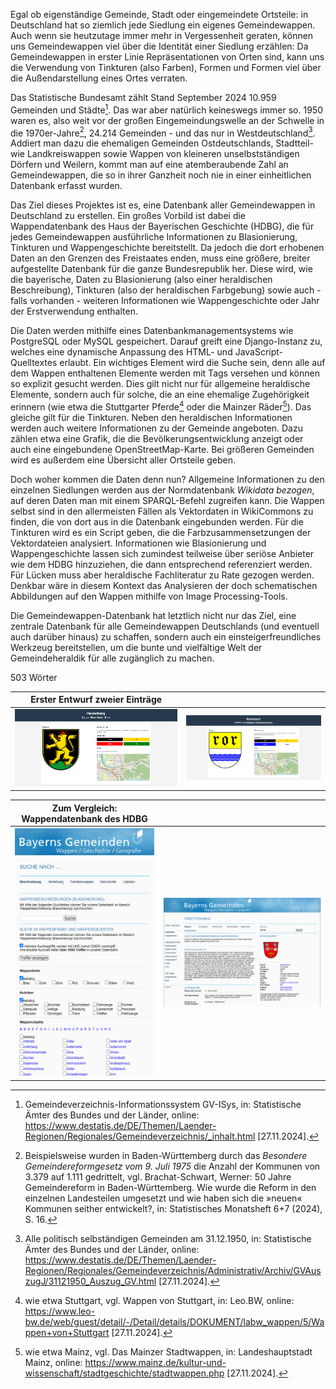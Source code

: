 Egal ob eigenständige Gemeinde, Stadt oder eingemeindete Ortsteile: in Deutschland hat so ziemlich jede Siedlung ein eigenes Gemeindewappen. Auch wenn sie heutzutage immer mehr in Vergessenheit geraten, können uns Gemeindewappen viel über die Identität einer Siedlung erzählen: Da Gemeindewappen in erster Linie Repräsentationen von Orten sind, kann uns die Verwendung von Tinkturen (also Farben), Formen und Formen viel über die Außendarstellung eines Ortes verraten. 

Das Statistische Bundesamt zählt Stand September 2024 10.959 Gemeinden und Städte[^1]. Das war aber natürlich keineswegs immer so. 1950 waren es, also weit vor der großen Eingemeindungswelle an der Schwelle in die 1970er-Jahre[^2], 24.214 Gemeinden - und das nur in Westdeutschland[^3]. Addiert man dazu die ehemaligen Gemeinden Ostdeutschlands, Stadtteil- wie Landkreiswappen sowie Wappen von kleineren unselbstständigen Dörfern und Weilern, kommt man auf eine atemberaubende Zahl an Gemeindewappen, die so in ihrer Ganzheit noch nie in einer einheitlichen Datenbank erfasst wurden. 

Das Ziel dieses Projektes ist es, eine Datenbank aller Gemeindewappen in Deutschland zu erstellen. Ein großes Vorbild ist dabei die Wappendatenbank des Haus der Bayerischen Geschichte (HDBG), die für jedes Gemeindewappen ausführliche Informationen zu Blasionierung, Tinkturen und Wappengeschichte bereitstellt. Da jedoch die dort erhobenen Daten an den Grenzen des Freistaates enden, muss eine größere, breiter aufgestellte Datenbank für die ganze Bundesrepublik her. Diese wird, wie die bayerische, Daten zu Blasionierung (also einer heraldischen Beschreibung), Tinkturen (also der heraldischen Farbgebung) sowie auch - falls vorhanden - weiteren Informationen wie Wappengeschichte oder Jahr der Erstverwendung enthalten.

Die Daten werden mithilfe eines Datenbankmanagementsystems wie PostgreSQL oder MySQL gespeichert. Darauf greift eine Django-Instanz zu, welches eine dynamische Anpassung des HTML- und JavaScript-Quelltextes erlaubt. Ein wichtiges Element wird die Suche sein, denn alle auf dem Wappen enthaltenen Elemente werden mit Tags versehen und können so explizit gesucht werden. Dies gilt nicht nur für allgemeine heraldische Elemente, sondern auch für solche, die an eine ehemalige Zugehörigkeit erinnern (wie etwa die Stuttgarter Pferde[^4] oder die Mainzer Räder[^5]). Das gleiche gilt für die Tinkturen. Neben den heraldischen Informationen werden auch weitere Informationen zu der Gemeinde angeboten. Dazu zählen etwa eine Grafik, die die Bevölkerungsentwicklung anzeigt oder auch eine eingebundene OpenStreetMap-Karte. Bei größeren Gemeinden wird es außerdem eine Übersicht aller Ortsteile geben.

Doch woher kommen die Daten denn nun? Allgemeine Informationen zu den einzelnen Siedlungen werden aus der Normdatenbank *Wikidata bezogen*, auf deren Daten man mit einem SPARQL-Befehl zugreifen kann. Die Wappen selbst sind in den allermeisten Fällen als Vektordaten in WikiCommons zu finden, die von dort aus in die Datenbank eingebunden werden. Für die Tinkturen wird es ein Script geben, die die Farbzusammensetzungen der Vektordateien analysiert. Informationen wie Blasionierung und Wappengeschichte lassen sich zumindest teilweise über seriöse Anbieter wie dem HDBG hinzuziehen, die dann entsprechend referenziert werden. Für Lücken muss aber heraldische Fachliteratur zu Rate gezogen werden. Denkbar wäre in diesem Kontext das Analysieren der doch schematischen Abbildungen auf den Wappen mithilfe von Image Processing-Tools. 

Die Gemeindewappen-Datenbank hat letztlich nicht nur das Ziel, eine zentrale Datenbank für alle Gemeindewappen Deutschlands (und eventuell auch darüber hinaus) zu schaffen, sondern auch ein einsteigerfreundliches Werkzeug bereitstellen, um die bunte und vielfältige Welt der Gemeindeheraldik für alle zugänglich zu machen.

503 Wörter


|Erster Entwurf zweier Einträge||
|-|-|
|![](screenshots/screenshots_website_v1_1.png)|![](screenshots/screenshots_website_v1_2.png)|



|Zum Vergleich: Wappendatenbank des HDBG||
|-|-|
|![](screenshots\screenshot_bg1.png)|![](screenshots\screenshot_bg2.png)|



[^1]: Gemeindeverzeichnis-Informationssystem GV-ISys, in: Statistische Ämter des Bundes und der Länder, online: https://www.destatis.de/DE/Themen/Laender-Regionen/Regionales/Gemeindeverzeichnis/_inhalt.html [27.11.2024].
[^2]: Beispielsweise wurden in Baden-Württemberg durch das *Besondere Gemeindereformgesetz vom 9. Juli 1975* die Anzahl der Kommunen von 3.379 auf 1.111 gedrittelt, vgl. Brachat-Schwart, Werner: 50 Jahre Gemeindereform in Baden-Württemberg. Wie wurde die Reform in den einzelnen Landesteilen umgesetzt und wie haben sich die »neuen« Kommunen seither entwickelt?, in: Statistisches Monatsheft 6+7 (2024), S. 16.
[^3]: Alle politisch selbständigen Gemeinden am 31.12.1950, in: Statistische Ämter des Bundes und der Länder, online: https://www.destatis.de/DE/Themen/Laender-Regionen/Regionales/Gemeindeverzeichnis/Administrativ/Archiv/GVAuszugJ/31121950_Auszug_GV.html [27.11.2024].
[^4]: wie etwa Stuttgart, vgl. Wappen von Stuttgart, in: Leo.BW, online: https://www.leo-bw.de/web/guest/detail/-/Detail/details/DOKUMENT/labw_wappen/5/Wappen+von+Stuttgart [27.11.2024].
[^5]: wie etwa Mainz, vgl. Das Mainzer Stadtwappen, in: Landeshauptstadt Mainz, online: https://www.mainz.de/kultur-und-wissenschaft/stadtgeschichte/stadtwappen.php [27.11.2024].


